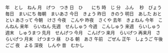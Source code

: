 年　とし　ねん
月　げつ　つき
日　ひ　　にち
時　じ
分　ふん　
秒　びょう
毎日　まいにち
毎朝　まいあさ
今日　きょう
昨日　きのう
明日　あした
おととい
あさって
今朝　けさ
今夜　こんや
昨夜　さくや
去年　きょねん
今年　こんねん
来年　らいねん
先週　せんしゅう
今週　こんしゅう
来週　らいしゅう
週末　しゅうまつ
先月　せんげつ
今月　こんげつ
来月　らいげつ
再来月　さらいげつ
月末　げつまつ
昼　ひる
朝　あさ
午前　ごぜん
正午　しょうご
午後　ごご
夜　よる
深夜　しんや
昔　むかし

